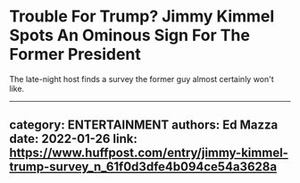 # Trouble For Trump? Jimmy Kimmel Spots An Ominous Sign For The Former President

The late-night host finds a survey the former guy almost certainly won't like.

---
category: ENTERTAINMENT
authors: Ed Mazza
date: 2022-01-26
link: https://www.huffpost.com/entry/jimmy-kimmel-trump-survey_n_61f0d3dfe4b094ce54a3628a
---
